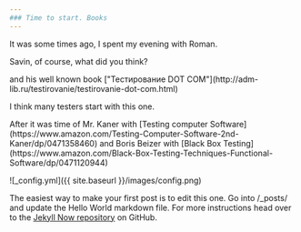 ```yaml
---
### Time to start. Books
---
```


<p>It was some times ago, I spent my evening with Roman.</p>
<p> Savin, of course, what did you think? </p>
<p> and his well known book ["Teстирование DOT COM"](http://adm-lib.ru/testirovanie/testirovanie-dot-com.html)
<p> I think many testers start with this one.</p>
<p> After it was time of Mr. Kaner with [Testing computer Software](https://www.amazon.com/Testing-Computer-Software-2nd-Kaner/dp/0471358460) and Boris Beizer with [Black Box Testing](https://www.amazon.com/Black-Box-Testing-Techniques-Functional-Software/dp/0471120944)

![_config.yml]({{ site.baseurl }}/images/config.png)

The easiest way to make your first post is to edit this one. Go into /_posts/ and update the Hello World markdown file. For more instructions head over to the [Jekyll Now repository](https://github.com/barryclark/jekyll-now) on GitHub.
